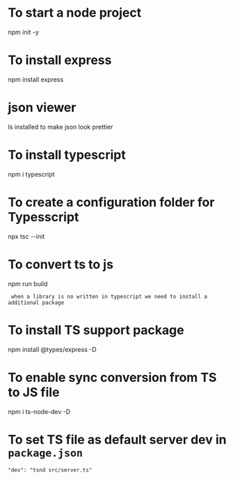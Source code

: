 # To start a node project

npm init -y

# To install express

npm install express

# json viewer

Is installed to make json look prettier

# To install typescript

npm i typescript

# To create a configuration folder for Typesscript

npx tsc --init

# To convert ts to js

npm run build

` when a library is no written in typescript we need to install a additional package`

# To install TS support package

npm install @types/express -D

# To enable sync conversion from TS to JS file

npm i ts-node-dev -D

# To set TS file as default server dev in `package.json `

`"dev": "tsnd src/server.ts" `
